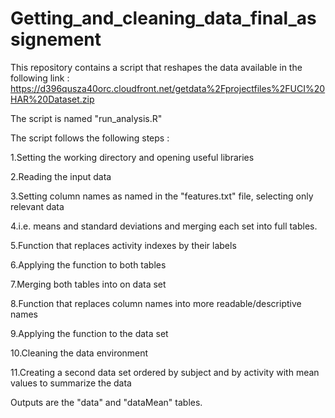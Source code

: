 # Getting_and_cleaning_data_final_assignement

This repository contains a script that reshapes the data available in the following link : 
https://d396qusza40orc.cloudfront.net/getdata%2Fprojectfiles%2FUCI%20HAR%20Dataset.zip

The script is named "run_analysis.R"


The script follows the following steps :


1.Setting the working directory and opening useful libraries

2.Reading the input data

3.Setting column names as named in the "features.txt" file, selecting only relevant data 

4.i.e. means and standard deviations and merging each set into full tables.

5.Function that replaces activity indexes by their labels

6.Applying the function to both tables

7.Merging both tables into on data set

8.Function that replaces column names into more readable/descriptive names

9.Applying the function to the data set

10.Cleaning the data environment

11.Creating a second data set ordered by subject and by activity with mean values to summarize the data


Outputs are the "data" and "dataMean" tables.
